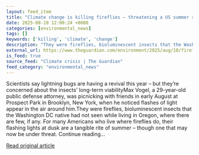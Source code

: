```yaml
---
layout: feed_item
title: "Climate change is killing fireflies – threatening a US summer ritual"
date: 2025-08-10 12:00:24 +0000
categories: [environmental_news]
tags: []
keywords: ['killing', 'climate', 'change']
description: "They were fireflies, bioluminescent insects that the Washington DC native had not seen while living in Oregon, where there are few, if any"
external_url: https://www.theguardian.com/environment/2025/aug/10/fireflies-summer-climate-change
is_feed: true
source_feed: "Climate crisis | The Guardian"
feed_category: "environmental_news"
---
```


Scientists say lightning bugs are having a revival this year – but they’re concerned about the insects’ long-term viabilityMax Vogel, a 29-year-old public defense attorney, was picnicking with friends in early August at Prospect Park in Brooklyn, New York, when he noticed flashes of light appear in the air around him.They were fireflies, bioluminescent insects that the Washington DC native had not seen while living in Oregon, where there are few, if any. For many Americans who live where fireflies do, their flashing lights at dusk are a tangible rite of summer – though one that may now be under threat. Continue reading...

[Read original article](https://www.theguardian.com/environment/2025/aug/10/fireflies-summer-climate-change)
